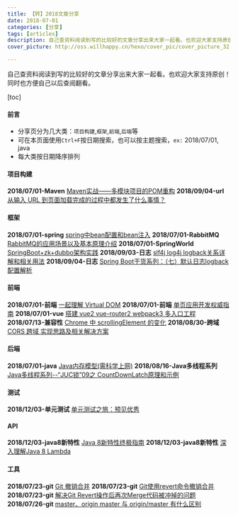 ```yaml
---
title: 【转】2018文章分享
date: 2018-07-01
categories: [分享]
tags: [articles]
description: 自己查资料阅读到写的比较好的文章分享出来大家一起看。也欢迎大家支持原创！
cover_picture: http://oss.willhappy.cn/hexo/cover_pic/cover_picture_32.jpg

---
```


自己查资料阅读到写的比较好的文章分享出来大家一起看。也欢迎大家支持原创！同时也方便自己以后查阅翻看。

<!--more-->

[toc]

#### 前言

- 分享页分为几大类：`项目构建`,`框架`,`前端`,`后端`等
- 可在本页面使用`Ctrl+F`按日期搜索，也可以按主题搜索，`ex:` 2018/07/01, java
- 每大类按日期降序排列

#### 项目构建

**2018/07/01-Maven** [Maven实战——多模块项目的POM重构][1]
**2018/09/04-url**  [从输入 URL 到页面加载完成的过程中都发生了什么事情？][17]

#### 框架

**2018/07/01-spring** [spring中bean配置和bean注入][2]
**2018/07/01-RabbitMQ** [RabbitMQ的应用场景以及基本原理介绍][7]
**2018/07/01-SpringWorld** [SpringBoot+zk+dubbo架构实践][8]
**2018/09/03-日志** [slf4j log4j logback关系详解和相关用法][16]
**2018/09/04-日志** [Spring Boot干货系列：（七）默认日志logback配置解析][18]

#### 前端

**2018/07/01-前端** [一起理解 Virtual DOM][3]
**2018/07/01-前端** [单页应用开发权威指南][4]
**2018/07/01-vue** [搭建 vue2 vue-router2 webpack3 多入口工程][5]
**2018/07/13-兼容性** [Chrome 中 scrollingElement 的变化][9]
**2018/08/30-跨域** [CORS 跨域 实现思路及相关解决方案][15]

#### 后端

**2018/07/01-java** [Java内存模型(需科学上网)][6]
**2018/08/16-Java多线程系列** [Java多线程系列--“JUC锁”09之 CountDownLatch原理和示例][14]

#### 测试
**2018/12/03-单元测试** [单元测试之旅：预见优秀][19]

#### API
**2018/12/03-java8新特性** [Java 8新特性终极指南][20]
**2018/12/03-java8新特性** [深入理解Java 8 Lambda][21]

#### 工具

**2018/07/23-git** [Git 撤销合并][10]
**2018/07/23-git** [Git使用revert命令撤销合并][11]
**2018/07/23-git** [解决Git Revert操作后再次Merge代码被冲掉的问题][12]
**2018/07/26-git** [master、origin master 与 origin/master 有什么区别][13]




[1]: http://www.infoq.com/cn/news/2011/01/xxb-maven-3-pom-refactoring
[2]: https://www.cnblogs.com/wuchanming/p/5426746.html#undefined
[3]: https://www.jianshu.com/p/bef1c1ee5a0e
[4]: http://tinyambition.com/Single-Page-App-Break/
[5]: http://www.qinshenxue.com/article/20171102091836.html
[6]: https://goo.gl/6Yafjb
[7]: https://blog.csdn.net/whoamiyang/article/details/54954780
[8]: https://www.jianshu.com/p/f4c81373094f
[9]: https://imququ.com/post/document-scrollingelement-in-chrome.html
[10]: http://blog.psjay.com/posts/git-revert-merge-commit/
[11]: http://blog.chenzuhuang.com/archive/62.html
[12]: https://blog.csdn.net/paul_wei2008/article/details/77477932
[13]: https://blog.twofei.com/695/
[14]: http://www.cnblogs.com/skywang12345/p/3533887.html
[15]: https://www.cnblogs.com/sloong/p/cors.html
[16]: https://www.cnblogs.com/Sinte-Beuve/p/5758971.html
[17]: http://fex.baidu.com/blog/2014/05/what-happen/
[18]: http://tengj.top/2017/04/05/springboot7/
[19]: https://gitbook.cn/books/58f5a5c8b7f44bd669c11b79/index.html
[20]: http://www.importnew.com/11908.html
[21]: http://zh.lucida.me/blog/java-8-lambdas-insideout-language-features/
